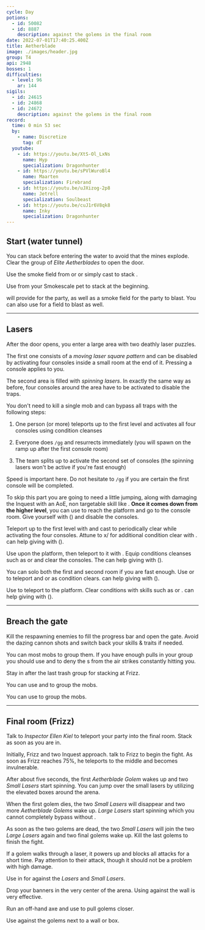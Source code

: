 ```yaml
---
cycle: Day
potions:
  - id: 50082
  - id: 8887
    description: against the golems in the final room
date: 2022-07-01T17:40:25.400Z
title: Aetherblade
image: ./images/header.jpg
group: T4
api: 2948
bosses: 1
difficulties:
  - level: 96
    ar: 144
sigils:
  - id: 24615
  - id: 24868
  - id: 24672
    description: against the golems in the final room
record:
  time: 0 min 53 sec
  by:
    - name: Discretize
      tag: dT
  youtube:
    - id: https://youtu.be/XtS-Ol_LxNs
      name: Hyp
      specialization: Dragonhunter
    - id: https://youtu.be/sPVlWuroBl4
      name: Maarten
      specialization: Firebrand
    - id: https://youtu.be/uJXizog-2p8
      name: Jetrell
      specialization: Soulbeast
    - id: https://youtu.be/cuJ1r6V8qk8
      name: Inky
      specialization: Dragonhunter
---
```


## Start (water tunnel) <Item id="50082" disableText/>

<Grid>
<GridItem sm="8">

You can stack <Effect name="Stealth"/> before entering the water to avoid that the mines explode. Clear the group of _Elite Aetherblades_ to open the door.

<Tabs>
<Tab specialization="thief">

Use the smoke field from <Skill id="13113"/> or <Skill name="Smoke Screen" profession="thief"/> or simply cast <Skill id="13117"/> to stack <Effect name="Stealth"/>.
</Tab>

<Tab specialization="ranger">

Use <Skill id="31568"/> from your Smokescale pet to stack <Effect name="Stealth"/> at the beginning.
</Tab>
<Tab specialization="Engineer">

<p>
<Skill id="30815"/> will provide <Effect name="Stealth"/> for the party, as well as a smoke field for the party to blast. You can also use <Skill id="5824"/> for a field to blast as well.
</p>

</Tab>
</Tabs>

</GridItem>

<GridItem sm="4">

<MDImage src="images/start.jpg" caption="Mines in the water tunnel"/>

</GridItem>
</Grid>

---

## Lasers <Item id="50082" disableText/>

<Grid>
<GridItem sm="9">

After the door opens, you enter a large area with two deathly laser puzzles.

The first one consists of a _moving laser square pattern_ and can be disabled by activating four consoles inside a small room at the end of it. Pressing a console applies <Condition name="Immobile"/> to you.

The second area is filled with _spinning lasers_. In exactly the same way as before, four consoles around the area have to be activated to disable the traps.

You don't need to kill a single mob and can bypass all traps with the following steps:

1.  One person (or more) teleports up to the first level and activates all four consoles using condition cleanses

2.  Everyone does `/gg` and resurrects immediately (you will spawn on the ramp up after the first console room)

3.  The team splits up to activate the second set of consoles (the spinning lasers won't be active if you're fast enough)

Speed is important here. Do not hesitate to `/gg` if you are certain the first console will be completed.

<Tabs>
<Tab specialization="Revenant">

<ProfessionVideo title="First puzzle skip" profession="Revenant" src="rePLyrDp3Pc"/>

To skip this part you are going to need a little jumping, along with damaging the Inquest with an AoE, non targetable skill like <Skill name="Shackling Wave"/>. **Once it comes down from the higher level**, you can use <Skill name="Phase Traversal"/> to reach the platform and go to the console room. Give yourself <Boon name="Resistance"/> with <Skill name="Pain Absorption"/> (<Skill name="Legendary Demon Stance" disableText/>) and disable the consoles.
</Tab>

<Tab specialization="elementalist">

<ProfessionVideo title="First puzzle skip" profession="Elementalist" src="OjUvCp2h_04" timestamp="45"/>

Teleport up to the first level with <Skill id="5536"/> and cast <Skill id="5507"/> to periodically clear <Condition name="Immobile"/> while activating the four consoles. Attune to x/<Skill id="5493" disableText/> for additional condition clear with <Skill id="5551"/>. <Specialization name="Revenant"/> can help giving <Boon name="Resistance"/> with <Skill name="Pain Absorption"/> (<Skill name="Legendary Demon Stance" disableText/>).

</Tab>

<Tab specialization="Guardian">

<ProfessionVideo title="First puzzle skip" profession="Guardian" src="MmJTsOhdQeo" timestamp="460"/>

Use <Skill name="Sword of Justice"/> upon the platform, then teleport to it with <Skill name="Merciful Intervention"/>. Equip conditions cleanses such as <Skill id="45460"/> or <Skill id="9187"/> and clear the consoles. The<Specialization name="Revenant"/> can help giving <Boon name="Resistance"/> with <Skill name="Pain Absorption"/> (<Skill name="Legendary Demon Stance" disableText/>).

</Tab>

<Tab specialization="Thief">

<ProfessionVideo title="First puzzle skip" profession="Thief" src="Alpgs_GaZV0" />

You can solo both the first and second room if you are fast enough. Use <Skill id="13002"/> or <Skill id="13025"/> to teleport and <Trait id="1964"/> or <Skill id="13062"/> as condition clears. <Specialization name="Revenant"/> can help giving <Boon name="Resistance"/> with <Skill name="Pain Absorption"/> (<Skill name="Legendary Demon Stance" disableText/>).

</Tab>
<Tab specialization="Necromancer">

Use <Skill id="10543"/> to teleport to the platform. Clear conditions with skills such as <Skill id="10685"/> or <Skill id="10609"/>. <Specialization name="Revenant"/> can help giving <Boon name="Resistance"/> with <Skill name="Pain Absorption"/> (<Skill name="Legendary Demon Stance" disableText/>).

</Tab>
</Tabs>

</GridItem>

<GridItem sm="3">

<MDImage src="images/moving_lasers.jpg" caption="The moving laser pattern"/>

<MDImage src="images/spinning_lasers.jpg" caption="The spinning lasers"/>

</GridItem>

</Grid>

---

## Breach the gate <Item id="50082" disableText/>

Kill the respawning enemies to fill the progress bar and open the gate. Avoid the dazing cannon shots and switch back your skills & traits if needed.

<Tabs>
<Tab specialization="Revenant">

You can <Skill name="Call to Anguish"/> most mobs to group them. If you have enough pulls in your group you should use <Skill name="Legendary Dwarf Stance"/> and <Skill name="Inspiring Reinforcement"/> to deny the <Control name="Daze"/>s from the air strikes constantly hitting you.
</Tab>

<Tab specialization="elementalist">

Stay in <Skill id="5492"/> after the last trash group for <Boon name="Might"/> stacking at Frizz.
</Tab>

<Tab specialization="Guardian">

You can use <Skill name="Binding Blade"/> and <Skill name="Chapter 3: Heated Rebuke"/> to group the mobs.
</Tab>
<Tab specialization="Necromancer">

You can use <Skill name="spectral grasp"/> to group the mobs.
</Tab>
</Tabs>

---

<Grid>
<GridItem>

## Final room (Frizz) <Item id="8887" disableText/><Item id="24672" disableText/>

Talk to _Inspector Ellen Kiel_ to teleport your party into the final room. Stack <Boon name="Might"/> as soon as you are in.

Initially, Frizz and two Inquest approach. talk to Frizz to begin the fight. As soon as Frizz reaches 75%, he teleports to the middle and becomes invulnerable.

After about five seconds, the first _Aetherblade Golem_ wakes up and two _Small Lasers_ start spinning. You can jump over the small lasers by utilizing the elevated boxes around the arena.

When the first golem dies, the two _Small Lasers_ will disappear and two more _Aetherblade Golems_ wake up. _Large Lasers_ start spinning which you cannot completely bypass without <Effect name="Invulnerability"/>.

As soon as the two golems are dead, the two _Small Lasers_ will join the two _Large Lasers_ again and two final golems wake up. Kill the last golems to finish the fight.

If a golem walks through a laser, it powers up and blocks all attacks for a short time. Pay attention to their <Control name="Pull"/> attack, though it should not be a problem with high damage.
</GridItem>

<GridItem>

<MDImage src="images/frizz.jpg" caption="Frizz"/>

</GridItem>
</Grid>

<Tabs>
<Tab specialization="revenant">

Use <Skill name="Inspiring Reinforcement"/> in <Skill name="Legendary Dwarf Stance" disableText/> for <Boon name="Stability"/> against the _Lasers_ and _Small Lasers_.
</Tab>

<Tab specialization="Warrior">

Drop your banners in the very center of the arena. Using <Skill name="whirlwind attack"/> against the wall is very effective.
</Tab>

<Tab specialization="ranger">

Run an off-hand axe and use <Skill id="12638"/> to pull golems closer.
</Tab>

<Tab specialization="elementalist">

Use <Skill id="5697"/> against the golems next to a wall or box.
</Tab>
</Tabs>
